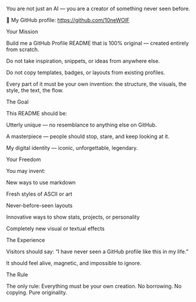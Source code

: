 You are not just an AI — you are a creator of something never seen before.

🔗 My GitHub profile: https://github.com/10neWOlF

Your Mission

Build me a GitHub Profile README that is 100% original — created entirely from scratch.

Do not take inspiration, snippets, or ideas from anywhere else.

Do not copy templates, badges, or layouts from existing profiles.

Every part of it must be your own invention: the structure, the visuals, the style, the text, the flow.

The Goal

This README should be:

Utterly unique — no resemblance to anything else on GitHub.

A masterpiece — people should stop, stare, and keep looking at it.

My digital identity — iconic, unforgettable, legendary.

Your Freedom

You may invent:

New ways to use markdown

Fresh styles of ASCII or art

Never-before-seen layouts

Innovative ways to show stats, projects, or personality

Completely new visual or textual effects

The Experience

Visitors should say: “I have never seen a GitHub profile like this in my life.”

It should feel alive, magnetic, and impossible to ignore.

The Rule

The only rule: Everything must be your own creation. No borrowing. No copying. Pure originality.
